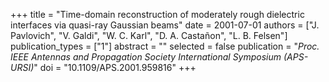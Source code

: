 +++
title = "Time-domain reconstruction of moderately rough dielectric interfaces via quasi-ray Gaussian beams"
date = 2001-07-01
authors = ["J. Pavlovich", "V. Galdi", "W. C. Karl", "D. A. Castañon", "L. B. Felsen"]
publication_types = ["1"]
abstract = ""
selected = false
publication = "*Proc. IEEE Antennas and Propagation Society International Symposium (APS-URSI)*"
doi = "10.1109/APS.2001.959816"
+++

